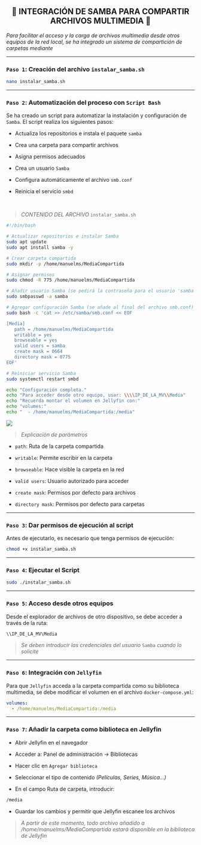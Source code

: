 <h2 align="center">📂 INTEGRACIÓN DE SAMBA PARA COMPARTIR ARCHIVOS MULTIMEDIA 📂</h2>

*Para facilitar el acceso y la carga de archivos multimedia desde otros equipos de la red local, se ha integrado un sistema de compartición de carpetas mediante*

---

### `Paso 1`: Creación del archivo `instalar_samba.sh`

```bash
nano instalar_samba.sh
```
---

### `Paso 2`: Automatización del proceso con `Script Bash`

Se ha creado un script para automatizar la instalación y configuración de `Samba`. El script realiza los siguientes pasos:

- Actualiza los repositorios e instala el paquete `samba`

- Crea una carpeta para compartir archivos

- Asigna permisos adecuados

- Crea un usuario `Samba`

- Configura automáticamente el archivo `smb.conf`

- Reinicia el servicio `smbd`

&nbsp;

> *CONTENIDO DEL ARCHIVO* `instalar_samba.sh`

```bash
#!/bin/bash

# Actualizar repositorios e instalar Samba
sudo apt update
sudo apt install samba -y

# Crear carpeta compartida
sudo mkdir -p /home/manuelms/MediaCompartida

# Asignar permisos
sudo chmod -R 775 /home/manuelms/MediaCompartida

# Añadir usuario Samba (se pedirá la contraseña para el usuario 'samba')
sudo smbpasswd -a samba

# Agregar configuración Samba (se añade al final del archivo smb.conf)
sudo bash -c 'cat >> /etc/samba/smb.conf << EOF

[Media]
   path = /home/manuelms/MediaCompartida
   writable = yes
   browseable = yes
   valid users = samba
   create mask = 0664
   directory mask = 0775
EOF'

# Reiniciar servicio Samba
sudo systemctl restart smbd

echo "Configuración completa."
echo "Para acceder desde otro equipo, usar: \\\\IP_DE_LA_MV\\Media"
echo "Recuerda montar el volumen en Jellyfin con:"
echo "volumes:"
echo "  - /home/manuelms/MediaCompartida:/media"
```

![](/MainFolder/img/.png)

> *Explicación de parámetros*

- `path`: Ruta de la carpeta compartida

- `writable`: Permite escribir en la carpeta

- `browseable`: Hace visible la carpeta en la red

- `valid users`: Usuario autorizado para acceder

- `create mask`: Permisos por defecto para archivos

- `directory mask`: Permisos por defecto para carpetas

---

### `Paso 3`: Dar permisos de ejecución al script
Antes de ejecutarlo, es necesario que tenga permisos de ejecución:

```bash
chmod +x instalar_samba.sh
```

---

### `Paso 4`: Ejecutar el Script

```bash
sudo ./instalar_samba.sh
```

---

### `Paso 5`: Acceso desde otros equipos

Desde el explorador de archivos de otro dispositivo, se debe acceder a través de la ruta:

```bash
\\IP_DE_LA_MV\Media
```

> *Se deben introducir las credenciales del usuario* `Samba` *cuando lo solicite*

---

### `Paso 6`: Integración con `Jellyfin`

Para que `Jellyfin` acceda a la carpeta compartida como su biblioteca multimedia, se debe modificar el volumen en el archivo `docker-compose.yml`:

```yaml
volumes:
  - /home/manuelms/MediaCompartida:/media
```

---

### `Paso 7`: Añadir la carpeta como biblioteca en Jellyfin

- Abrir Jellyfin en el navegador 

- Acceder a: Panel de administración → Bibliotecas

- Hacer clic en `Agregar biblioteca`

- Seleccionar el tipo de contenido *(Películas, Series, Música…)*

- En el campo Ruta de carpeta, introducir:

```bash
/media
```

- Guardar los cambios y permitir que Jellyfin escanee los archivos

> *A partir de este momento, todo archivo añadido a /home/manuelms/MediaCompartida estará disponible en la biblioteca de Jellyfin*









<!---



<h2 align="center">📂 Integración de Samba para Compartir Archivos Multimedia 📂</h2>

*Para facilitar el acceso y la carga de archivos multimedia desde otros equipos de la red local, se ha integrado un sistema de compartición de carpetas mediante*

---

### `Paso 1`: Instalación de Samba

- Ejecutar los siguientes comandos en la terminal de la máquina virtual Debian

```bash
sudo apt update
sudo apt install samba -y
```

![](/MainFolder/img/.png)

---

### `Paso 2`: Crear Carpeta Compartida con Permisos

- Crear una carpeta destinada al almacenamiento compartido de archivos multimedia

```bash
sudo mkdir -p /home/manuelms/MediaCompartida
```

![](/MainFolder/img/.png)

- Asignar permisos lectura, escritura y ejecución al propietario y grupo, y lectura y ejecución a otros usuarios
  
```bash
sudo chmod -R 775 /home/manuelms/MediaCompartida
```

![](/MainFolder/img/.png)

---

### `Paso 3`: Crear Usuario Samba</h3>

- Añadir un usuario Samba para acceder desde otros dispositivos de la red

```bash
sudo smbpasswd -a samba
```

![](/MainFolder/img/.png)

> *Este será el usuario con el que se accede desde Windows u otros sistemas*

---

### `Paso 4`: Configuración del archivo `smb.conf`

- Editar el archivo de configuración de Samba:

```bash
sudo nano /etc/samba/smb.conf
```

![](/MainFolder/img/.png)

- Añadir al final del archivo:

```java
[Media]
   path = /home/manuelms/MediaCompartida
   writable = yes
   browseable = yes
   valid users = samba
   create mask = 0664
   directory mask = 0775
```

![](/MainFolder/img/.png)

> *Explicación de parámetros*

- `path`: Ruta de la carpeta compartida

- `writable`: Permite escribir en la carpeta

- `browseable`: Hace visible la carpeta en la red

- `valid users`: Usuario autorizado para acceder

- `create mask`: Permisos por defecto para archivos

- `directory mask`: Permisos por defecto para carpetas

---

### `Paso 5`: Reiniciar el servicio Samba

```bash
sudo systemctl restart smbd
```

![](/MainFolder/img/.png)

---

### `Paso 6`: Acceso desde otros equipos

- Desde el explorador de archivos de otro dispositivo: 

```bash
\\IP_DE_LA_MV\Media
```

![](/MainFolder/img/.png)

 > *Introduce las credenciales del usuario Samba cuando lo solicite*

---

### `Paso 7`: Integrar con Jellyfin

- Para que Jellyfin acceda a la carpeta compartida como su biblioteca multimedia, modificar el volumen en el archivo `docker-compose.yml`

```yaml
volumes:
  - /home/manuelms/MediaCompartida:/media
```

![](/MainFolder/img/.png)
